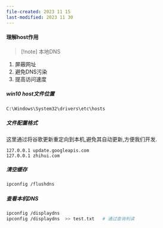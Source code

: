 ```yaml
---
file-created: 2023 11 15
last-modified: 2023 11 30
---
```


#### 理解host作用
> [!note] 本地DNS 


1. 屏蔽网址
2. 避免DNS污染
3. 提高访问速度 

##### win10 host文件位置
```bash
C:\Windows\System32\drivers\etc\hosts
```

##### 文件配置格式

这里通过将谷歌更新重定向到本机,避免其自动更新,方便我们开发. 

```
127.0.0.1 update.googleapis.com
127.0.0.1 zhihui.com
```

##### 清空缓存
```bash
ipconfig /flushdns
```

##### 查看本机DNS
```bash
ipconfig /displaydns 
ipconfig /displaydns  >> test.txt   # 通过查询判读
```
